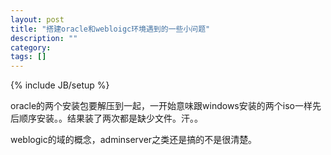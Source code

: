 ```yaml
---
layout: post
title: "搭建oracle和webloigc环境遇到的一些小问题"
description: ""
category: 
tags: []
---
```

{% include JB/setup %}


oracle的两个安装包要解压到一起，一开始意味跟windows安装的两个iso一样先后顺序安装。。结果装了两次都是缺少文件。汗。。

weblogic的域的概念，adminserver之类还是搞的不是很清楚。


